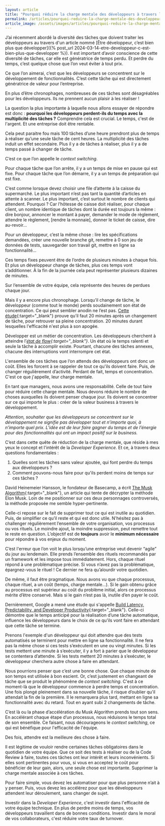 ```yaml
---
layout: article
title: "Pourquoi réduire la charge mentale des développeurs à travers la Developer Experience ?"
permalink: /articles/pourquoi-reduire-la-charge-mentale-des-developpeurs-a-travers-la-developer-experience
article_image: /assets/images/articles/pourquoi-reduire-la-charge-mentale-des-developpeurs-a-travers-la-developer-experience.jpg
---
```


J’ai récemment abordé la diversité des tâches que doivent traiter les développeurs au travers d'un article nommé [Être développeur, c’est bien plus que développer]({% post_url 2024-03-14-etre-developpeur-c-est-bien-plus-que-developper %}). Il est important d’avoir conscience de cette diversité de tâches, car elle est génératrice de temps perdu. Et perdre du temps, c’est quelque chose que l’on veut éviter à tout prix.

Ce que l’on aimerai, c’est que les développeurs se concentrent sur le développement de fonctionnalités. C’est cette tâche qui est directement génératrice de valeur pour l’entreprise.

En plus d’être chronophages, nombreuses de ces tâches sont désagréables pour les développeurs. Ils ne prennent aucun plaisir à les réaliser !

La question la plus importante à laquelle nous allons essayer de répondre est donc : **pourquoi les développeurs perdent-ils du temps avec la multiplicité des tâches ?** Comprendre cela est crucial. Le temps, c'est de l'argent. Et une entreprise doit être rentable.

Cela peut paraitre fou mais 100 tâches d’une heure prendront plus de temps à réaliser qu’une seule tâche de cent heures. La multiplicité des tâches induit un effet secondaire. Plus il y a de tâches à réaliser, plus il y a de temps passé à changer de tâche.

C’est ce que l’on appelle le *context switching*.

Pour chaque tâche que l’on arrête, il y a un temps de mise en pause qui est fixe. Pour chaque tâche que l’on démarre, il y a un temps de préparation qui est fixe.

C’est comme lorsque devez choisir une file d’attente à la caisse du supermarché. Le plus important n’est pas tant la quantité d’articles en attente à scanner. Le plus important, c’est surtout le nombre de clients qui attendent. Pourquoi ? Car l’hôtesse de caisse doit réaliser, pour chaque client, un nombre identique de tâches dont la durée est toujours la même : dire bonjour, annoncer le montant à payer, demander le mode de règlement, attendre le règlement, [rendre la monnaie], donner le ticket de caisse, dire au-revoir…

Pour un développeur, c’est la même chose : lire les spécifications demandées, créer une nouvelle branche git, remettre à 0 son jeu de données de tests, sauvegarder son travail git, mettre en ligne sa fonctionnalité…

Ces temps fixes peuvent être de l’ordre de plusieurs minutes à chaque fois. Et plus un développeur change de tâches, plus ces temps vont s’additionner. À la fin de la journée cela peut représenter plusieurs dizaines de minutes.

Sur l’ensemble de votre équipe, cela représente des heures de perdues chaque jour.

Mais il y a encore plus chronophage. Lorsqu’il change de tâche, le développeur (comme tout le monde) perds soudainement son état de concentration. Ce qui peut sembler anodin ne l’est pas. [Cette étude](https://ics.uci.edu/~gmark/CHI2005.pdf){:target="_blank"} prouve qu’il faut 20 minutes après un changement de tâche, pour retrouver sa pleine concentration. 20 minutes durant lesquelles l'efficacité n'est plus à son apogée.

Développer est un métier de concentration. Les développeurs cherchent à atteindre l’*[état de flow](https://fr.wikipedia.org/wiki/Flow_(psychologie)){:target="_blank"}*. Un état où le temps ralenti et seule la tâche à accomplir existe. Pourtant, chacune des tâches annexes, chacune des interruptions vont interrompre cet état.

L'ensemble de ces tâches que l‘on attends des développeurs ont donc un coût. Elles les forcent à se rappeler de tout ce qu'ils doivent faire. Puis, de changer régulièrement d’activité. Perdant de fait, temps et concentration. C'est ce que j'appelle, leur charge mentale.

En tant que managers, nous avons une responsabilité. Celle de tout faire pour réduire cette charge mentale. Nous devons réduire le nombre de choses auxquelles ils doivent penser chaque jour. Ils doivent se concentrer sur ce qui importe le plus : créer de la valeur business à travers le développement.

*Attention, souhaiter que les développeurs se concentrent sur le développement ne signifie pas développer tout et n’importe quoi, à n’importe quel prix. L’idée est de leur faire gagner du temps et de l’énergie pour des fonctionnalités qui ont un impact positif sur le business.*

C’est dans cette quête de réduction de la charge mentale, que réside à mes yeux le concept et l'intérêt de la *Developer Experience.* Et ce, à travers deux questions fondamentales :

1. Quelles sont les tâches sans valeur ajoutée, qui font perdre du temps aux développeurs ?
2. Comment pouvons-nous faire pour qu'ils perdent moins de temps sur ces tâches ?

David Heinemeier Hansson, le fondateur de Basecamp, a écrit [The Musk Algorithm](https://world.hey.com/dhh/the-musk-algorithm-977bf312){:target="_blank"}, un article qui tente de décrypter la méthode Elon Musk. Loin de me positionner sur ces deux personnages controversés, la méthode proposée me semble hyper-pertinente.

Celle-ci repose sur le fait de supprimer tout ce qui est inutile au quotidien. Puis, de simplifier ce qu’il reste et qui est donc utile. N'hésitez pas à challenger régulièrement l’ensemble de votre organisation, vos processus ou vos rituels. Le moindre ajout, la moindre suppression, peut remettre tout le reste en question. L’objectif est de **toujours** avoir le **minimum nécessaire** pour répondre à vos enjeux du moment.

C’est l'erreur que l’on voit le plus lorsqu’une entreprise veut devenir “agile” du jour au lendemain. Elle prends l’ensemble des rituels recommandés par un framework et les impose tous immédiatement. Hors, chaque rituel répond à une problématique précise. Si vous n’avez pas la problématique, épargnez-vous le rituel ! Ce dernier ne fera qu’alourdir votre quotidien.

De même, il faut être pragmatique. Nous avons vu que chaque processus, chaque rituel, a un coût (temps, charge mentale…). Si le gain obtenu grâce au processus est supérieur au coût du problème initial, alors ce processus mérite d’être conservé. Mais si le gain n’est pas là, inutile d’en payer le coût.

Dernièrement, Google a mené une étude qui s'appelle [Build Latency, Predictability, and Developer Productivity](https://www.computer.org/csdl/magazine/so/2023/04/10176199/1OAJyfknInm){:target="_blank"}. Celle-ci démontre que le temps anticipé pour la réalisation d’une tâche automatique, influence les développeurs dans le choix de ce qu’ils vont faire en attendant que cette tâche se termine.

Prenons l'exemple d'un développeur qui doit attendre que des tests automatisés se terminent pour mettre en ligne sa fonctionnalité. Il ne fera pas la même chose si ces tests s’exécutent en une ou vingt minutes. Si les tests mettent une minute à s’exécuter, il y a fort à parier que le développeur se contentera d’attendre. Si les tests mettent 20 minutes à s’exécuter, le développeur cherchera autre chose à faire en attendant.

Nous pourrions penser que c’est une bonne chose. Que chaque minute de son temps est utilisée à bon escient. Or, c’est justement en changeant de tâche que se produit le phénomène de *context switching*. C'est à ce moment-là que le développeur commence à perdre temps et concentration. Une fois plongé pleinement dans sa nouvelle tâche, il risque d’oublier qu’il attendait la fin de la première. Il le remarquera plus tard, mettant en ligne sa fonctionnalité avec du retard. Tout en ayant subi 2 changements de tâche.

C’est là ou la phase d’accélération du Musk Algorithm prends tout son sens. En accélérant chaque étape d’un processus, nous réduisons le temps total de son ensemble. Ce faisant, nous décourageons le *context switching*, ce qui est bénéfique pour l'efficacité de l'équipe.

Des fois, attendre est la meilleure des chose à faire.

Il est légitime de vouloir rendre certaines tâches obligatoires dans le quotidien de votre équipe. Que ce soit des tests à réaliser ou de la Code Review à faire, toutes ces tâches ont leur intérêt et leurs inconvénients. Si elles sont pertinentes pour vous, si vous en acceptez le coût pour bénéficier de leur gain, alors, une seule chose est importante. Supprimer la charge mentale associée à ces tâches.

Pour faire simple, vous devez les automatiser pour que plus personne n’ait à y penser. Puis, vous devez les accélérez pour que les développeurs attendent leur déroulement, sans changer de sujet.

Investir dans la *Developer Experience*, c'est investir dans l'efficacité de votre équipe technique. En plus de perdre moins de temps, vos développeurs travaillent dans de bonnes conditions. Investir dans le moral de vos collaborateurs, c'est réduire votre taux de turnover.
